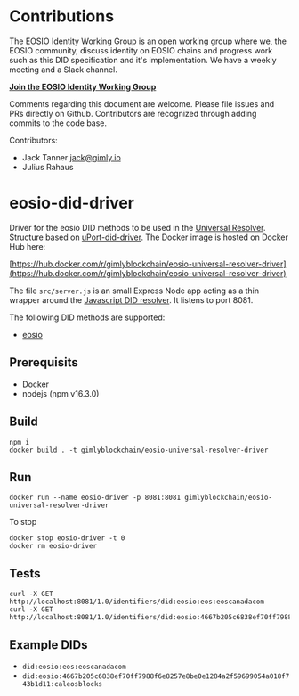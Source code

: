 # Contributions

The EOSIO Identity Working Group is an open working group where we, the EOSIO community, discuss identity on EOSIO chains and progress work such as this DID specification and it's implementation. We have a weekly meeting and a Slack channel.

**[Join the EOSIO Identity Working Group](https://www.gimly.io/eosio-identity)**

Comments regarding this document are welcome. Please file issues and PRs directly on Github. Contributors are recognized through adding commits to the code base.

Contributors:

- Jack Tanner <jack@gimly.io>
- Julius Rahaus

# eosio-did-driver

Driver for the eosio DID methods to be used in the [Universal Resolver](https://github.com/decentralized-identity/universal-resolver). Structure based on [uPort-did-driver](https://github.com/uport-project/uport-did-driver). The Docker image is hosted on Docker Hub here:

[https://hub.docker.com/r/gimlyblockchain/eosio-universal-resolver-driver](https://hub.docker.com/r/gimlyblockchain/eosio-universal-resolver-driver)

The file `src/server.js` is an small Express Node app acting as a thin wrapper around the [Javascript DID resolver](https://github.com/decentralized-identity/did-resolver). It listens to port 8081.

The following DID methods are supported:

- [eosio](https://github.com/Gimly-Blockchain/eosio-did-resolver)

## Prerequisits

- Docker
- nodejs (npm v16.3.0)

## Build

```
npm i
docker build . -t gimlyblockchain/eosio-universal-resolver-driver
```

## Run

```
docker run --name eosio-driver -p 8081:8081 gimlyblockchain/eosio-universal-resolver-driver
```

To stop
```
docker stop eosio-driver -t 0
docker rm eosio-driver
```

## Tests

```
curl -X GET http://localhost:8081/1.0/identifiers/did:eosio:eos:eoscanadacom
curl -X GET http://localhost:8081/1.0/identifiers/did:eosio:4667b205c6838ef70ff7988f6e8257e8be0e1284a2f59699054a018f743b1d11:caleosblocks
```

## Example DIDs

- `did:eosio:eos:eoscanadacom`
- `did:eosio:4667b205c6838ef70ff7988f6e8257e8be0e1284a2f59699054a018f743b1d11:caleosblocks`